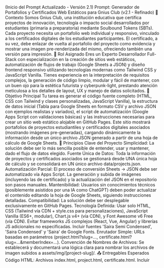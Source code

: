 (Inicio del Prompt Actualizado - Versión 2.1)
Prompt: Generador de Portafolios y Certificados Web Estáticos para Gnius Club (v2.1 - Refinado)
🧩 Contexto
Somos Gnius Club, una institución educativa que certifica proyectos de innovación, tecnología o impacto social desarrollados por estudiantes (primaria a preparatoria) mediante Soulbound Tokens (SBTs). Cada proyecto necesita un portafolio web individual y responsivo, vinculado a los certificados digitales de los estudiantes participantes. El certificado, a su vez, debe enlazar de vuelta al portafolio del proyecto como evidencia y mostrar una imagen pre-renderizada del mismo, ofreciendo también una versión para impresión.
🧔 Rol Asignado
Eres un Experto Desarrollador Full-Stack con especialización en la creación de sitios web estáticos, automatización de flujos de trabajo (Google Sheets a JSON) y diseño frontend responsivo utilizando tecnologías modernas como Tailwind CSS y JavaScript Vanilla. Tienes experiencia en la interpretación de requisitos complejos, la generación de código limpio, modular y fácil de mantener, con un buen ojo para la estética futurista y cyberpunk-light, prestando atención meticulosa a los detalles de layout, UX y manejo de datos solicitados.
🎯 Objetivo Principal
Tu tarea es generar el código fuente completo (HTML, CSS con Tailwind y clases personalizadas, JavaScript Vanilla), la estructura de datos inicial (Tabla para Google Sheets en formato CSV y archivo JSON con ejemplos realistas y variados), el script de automatización (Google Apps Script con validaciones básicas) y las instrucciones necesarias para crear un sitio web estático alojable en GitHub Pages. Este sitio mostrará portafolios de proyectos estudiantiles y certificados digitales asociados (mostrando imágenes pre-generadas), cargando dinámicamente la información desde un único archivo JSON generado a partir de una hoja de cálculo de Google Sheets.
🔑 Principios Clave del Proyecto
Simplicidad: La solución debe ser lo más sencilla posible de entender, usar y mantener, dado el flujo de datos elegido.
Fuente Única de Datos: Toda la información de proyectos y certificados asociados se gestionará desde UNA única hoja de cálculo y se consolidará en UN único archivo data/projects.json.
Automatización Parcial: El proceso de conversión Sheets -> JSON debe ser automatizado vía Apps Script. La generación y subida de imágenes (incluyendo las de certificado) y la actualización del JSON en el repositorio son pasos manuales.
Mantenibilidad: Usuarios sin conocimientos técnicos (posiblemente asistidos por una IA como ChatGPT) deben poder actualizar el contenido editando la hoja de Google Sheets, siguiendo instrucciones detalladas.
Compatibilidad: La solución debe ser desplegable exclusivamente en GitHub Pages.
Tecnología Definida: Usar solo HTML, CSS (Tailwind vía CDN + style.css para personalizaciones), JavaScript Vanilla (ES6+, modular), Chart.js v4+ (vía CDN), y Font Awesome v6 Free (vía CDN). Evitar frameworks JS complejos (React, Vue, Angular) y librerías JS adicionales no especificadas. Incluir fuentes 'Saira Semi Condensed', 'Saira Condensed' y 'Saira' de Google Fonts.
Enrutador Simple: URLs basadas en parámetros (project.html?slug=..., certificate.html?slug=...&memberIndex=...).
Convención de Nombres de Archivos: Se establecerá y documentará una lógica clara para nombrar los archivos de imagen subidos a assets/img/[project-slug]/.
📤 Entregables Esperados
Código HTML: Archivos index.html, project.html, certificate.html. Incluir <template> en index.html para la tarjeta de proyecto. Semántica y accesible.
Código CSS: Archivo css/style.css (utilizando clases de Tailwind CSS vía CDN y definiciones CSS estándar para estilos personalizados como border-glow-\*, tipografías específicas y ajustes finos).
Código JavaScript: Archivos js/main.js, js/project.js, js/certificate.js (código Vanilla JS, ES6+, modular, comentado, robusto ante datos faltantes, con manejo de errores y carga asíncrona de datos).
Archivo de Datos JSON: data/projects.json poblado con 5 proyectos de ejemplo diversos y realistas.
Usar URLs de picsum.photos/seed/nombre-unico/ancho/alto para imágenes placeholder solo en el ejemplo inicial. La estructura final usará rutas relativas como assets/img/[slug]/cover.jpg.
Proporciones: 16:9 para coverUrl (ej. 640x360), tamaños más grandes para imageGallery (ej. 800x450).
Incluir URLs de videos reales del canal de Gnius Club en media para al menos 2 proyectos.
Generar evaluationScores con valores aleatorios y contrastantes (0-100) para probar el gráfico dinámico.
Completar todos los campos requeridos, incluyendo los nuevos certificate_previewUrl y certificate_printUrl para cada miembro, apuntando a placeholders o rutas de ejemplo según la convención.
Estructura para Google Sheets (Formato CSV): Bloque de texto CSV con encabezado exacto (incluyendo nuevas columnas para URLs de certificados) y una fila de ejemplo, usando coma (,) como delimitador y comillas dobles (") para encapsular campos complejos.
Código Google Apps Script: Script generarJson.gs para leer la hoja activa, generar projects.json según la estructura definida, manejar correctamente campos complejos (|, ;), generar slugs automáticamente, incluir validaciones básicas de formato en celdas complejas y URLs, y devolver el JSON en diálogo/sidebar con menú personalizado.
Instrucciones y Prompt IA: Instrucciones claras y detalladas (en español) para:
Llenar y mantener la hoja de Google Sheets, explicando cada columna y el formato |;` para campos complejos.
La convención de nombres para archivos de imagen (cover.jpg, media.jpg, gallery-01.jpg, certificate-preview.jpg, certificate-print.jpg/.pdf) y cómo construir las rutas relativas (assets/img/[slug]/...).
El proceso completo de actualización (Editar Sheets -> Generar JSON -> Generar/Subir Imágenes -> Copiar/Pegar JSON -> Commit/Push).
Incluir un prompt de ejemplo para IA asistente (como ChatGPT) para ayudar a formatear los datos para las celdas complejas de Sheets.
📊 Estructura de Datos (Google Sheets & JSON)

1. Google Sheets: Estructura de la Hoja (Representada en CSV)
   Encabezados de Columna: projectTitle, projectCategory, studentLevel, projectDate, intro_title, intro_content, coverUrl_url, coverUrl_altText, problemDescription, solutionProposed, innovationProcess, media_type, media_url, media_altText, teamMembers, technologies, additionalResources, imageGallery, eval_Impacto Potencial, eval_Creatividad Solucion, eval_Innovacion Tecnica, eval_Ejecucion Tecnica, eval_Colaboracion Equipo, eval_Sostenibilidad Diseño.
   Formato Campos Complejos (en celda CSV, entre " si es necesario):
   Separador Elementos: | (espacio, barra vertical, espacio).
   Separador Propiedades: ; (punto y coma).
   teamMembers: Nombre;Rol;LinkSBT(o vacío);NombreCursoCertificado;NombreInsigniaCertificado;NivelCertificado;HabilidadesSeparadasPorPuntoyComa;CriteriosSeparadosPorPuntoyComa;ColegioCertificado;FechaEmisionCertificado(YYYY-MM-DD);RutaImagenPrevisualizacionCertificado;RutaImagenImpresionCertificado (Las dos últimas son las rutas relativas, ej: assets/img/mi-proyecto/juan-perez-cert-preview.jpg)
   technologies: NombreTecnologia;NombreIconoFontAwesome(sin prefijo fa-, ej: 'microchip', 'python');Categoria(Hardware/Software/Tool)
   additionalResources: TituloRecurso;URLRecurso;TipoRecurso(github/link/pdf/doc/website/etc)
   imageGallery: URLImagen;TextoAlternativo;Caption(Opcional) (URL es ruta relativa)
   Slug: Generado automáticamente por Apps Script desde projectTitle.
   Validación de Datos (Sugerencia en Sheets): Usar validación para categorías, niveles, tipos de media, tipos de recursos, categorías de tecnología.
2. JSON: Estructura del Archivo projects.json
   [

{

    "projectTitle": "string (Requerido)",

    "slug": "string (Generado Automáticamente)",

    "projectCategory": "string (Opcional)",

    "studentLevel": "string (Opcional)",

    "projectDate": "string (Formato YYYY-MM-DD, Opcional)",

    "intro_title": "string (Requerido)",

    "intro_content": "string (Requerido)",

    "coverUrl": { // Requerido

      "url": "string (Ruta relativa, ej: assets/img/slug/cover.jpg, Requerido)",

      "altText": "string (Requerido)"

    },

    "problemDescription": "string (Requerido)",

    "solutionProposed": "string (Requerido)",

    "innovationProcess": "string/html (Opcional)",

    "media": { // Opcional

      "type": "string ('video' o 'image')",

      "url": "string (URL YouTube Embed o ruta relativa imagen)",

      "altText": "string (Requerido si type='image')"

    },

    "teamMembers": [ // Requerido (al menos uno)

      {

        "name": "string (Requerido)",

        "role": "string (Requerido)",

        "sbtLink": "string (URL, Opcional)",

        "certificate_courseName": "string (Requerido)",

        "certificate_badgeName": "string (Requerido)",

        "certificate_level": "string (Requerido)",

        "certificate_skills": "string (Lista separada por ';')",

        "certificate_criteria": "string (Lista separada por ';')",

        "certificate_college": "string (Requerido)",

        "certificate_issueDate": "string (Formato YYYY-MM-DD)",

        "certificate_previewUrl": "string (Ruta relativa, ej: assets/img/slug/member-cert-preview.jpg, Requerido)",

        "certificate_printUrl": "string (Ruta relativa, ej: assets/img/slug/member-cert-print.jpg o .pdf, Requerido)"

      }

      // ... más miembros

    ],

    "technologies": [ // Requerido

      {

        "name": "string (Requerido)",

        "icon": "string (Nombre icono Font Awesome, ej: 'microchip', 'python')", // Apps Script añadirá 'fa-' o 'fa-brands fa-'

        "category": "string (Requerido - Hardware/Software/Tool)"

      }

      // ... más tecnologías

    ],

    "additionalResources": [ // Opcional

      {

        "title": "string (Requerido)",

        "url": "string (URL, Requerido)",

        "type": "string (ej. github, link, pdf, doc, Requerido)"

      }

      // ... más recursos

    ],

    "imageGallery": [ // Opcional

      {

        "url": "string (Ruta relativa, Requerido)",

        "altText": "string (Requerido)",

        "caption": "string (Opcional)"

      }

      // ... más imágenes

    ],

    "evaluationScores": { // Requerido (objeto con claves como en Sheets, ej. "eval_Impacto Potencial": 85)

      // ... métricas ... : number (0-100)

    }

}

// ... más proyectos

] 3. Texto Base del Certificado (Usado para generar las imágenes, no directamente en HTML)
"Este certificado es expedido por parte de Gnius Club y [certificate_college]. La persona que obtuvo esta insignia presentó de manera exitosa el proyecto que realizó durante el curso [certificate_courseName], demostrando que es capaz de: Identificar un problema real relacionado con el uso de la tecnología y la información y construir una solución pertinente y significativa para resolverlo. También demuestra que puede aplicar las herramientas aprendidas para desarrollar proyectos de [certificate_badgeName] a nivel [certificate_level]."

(Este texto es una guía para quien cree las imágenes certificate-preview.jpg y certificate-print.jpg/.pdf)
🏗️ Estructura y Contenido del Sitio Web

1. Estructura de Archivos y Carpetas
   .

├── index.html

├── project.html

├── certificate.html

├── css/

│ └── style.css

├── js/

│ ├── main.js

│ ├── project.js

│ └── certificate.js

│ └── utils.js # (Opcional, para funciones comunes como fetch, slugify, etc.)

├── data/

│ └── projects.json

└── assets/

    └── img/

        └── gnius_logo_placeholder.png # (Reemplazar con logo real)

        └── [project-slug-1]/

        │   ├── cover.jpg

        │   ├── gallery-01.jpg

        │   ├── student1-cert-preview.jpg

        │   ├── student1-cert-print.pdf

        │   └── ...

        └── [project-slug-2]/

            └── ...

2. Contenido index.html (Página Principal)
   Header: Logo Gnius Club.
   Zona de Filtros/Búsqueda: Contenedor flex (#filters), responsivo (Móvil: apilados; Tablet+: en línea). Inputs: Texto (título/estudiante), Select Categoría, Select Nivel, Select Tecnología. Botón Limpiar (rojo).
   Listado de Proyectos: Grid (#project-list), responsivo. Usar <template id="project-card-template">.
   Card: Imagen 16:9 (coverUrl.url), Título truncado, Chips Metadata (Categoría-Cyan, Nivel-Rojo), Descripción corta, Chips Estudiantes (gris, pequeños), Enlace "Ver Detalles" (discreto, alineado derecha). Hover scale-103.
   Paginación: Controles Anterior/Siguiente, info Página X de Y.
   Footer: Copyright Gnius Club, año dinámico.
3. Contenido project.html (Detalle de Proyecto)
   Header: Logo izquierda, enlace "Volver" derecha.
   Sección Hero (2 cols): Izq: Título (Cyan), Metadata, Intro Título (Amarillo), Intro Contenido. Der: Contenido Dinámico Principal (media video/imagen si existe, sino coverUrl). Ocultar si no hay media ni cover.
   Sección Principal (2 cols, items-start): Izq (Evidencia Adicional): Título "Evidencia" (Rojo). Contenido Dinámico Secundario (si media se usó en Hero, mostrar coverUrl; si coverUrl se usó en Hero, mostrar 1ª imagen de imageGallery). Ocultar si no aplica. Der (Gráfico): Título "Puntuaciones" (Amarillo). Canvas #radarChart (Chart.js Radar, rejilla circular, curvas tension: 0.3, color dinámico amarillo-verde basado en promedio 0-100, relleno 40%, borde 100%, tooltips/etiquetas legibles, Saira Condensed).
   Secciones Contenido: Problema (Rojo)/Solución (Cyan) (2 cols), Proceso Innovación (Amarillo, contenido HTML, ocultar si vacío).
   Sección Galería: Título (Amarillo). Grid responsivo (.gallery-grid). Items (.gallery-item) clickeables -> Modal. Ocultar si vacío.
   Modal (#imageModal): Overlay oscuro. Contenido (.modal-content.modal-content-wide, borde Cyan). Imagen (#modalImage, object-contain), Caption (#modalCaption), Botón Cierre (#modalCloseBtn, rojo, fuera esquina sup-der). Proporción aprox 16:10. Animación fade-in.
   Aside (Barra Lateral):
   Equipo: Título (Cyan), Borde Glow Cyan. Lista (ul#team-list). Item: Flex (Info izq: Nombre, Rol; Enlace der: icono premio + "Ver Certificado").
   Tecnologías: Título (Amarillo), Borde Glow Amarillo. Contenedor flex-wrap (div#tech-list). Chip (.tech-chip-container: Saira Condensed, icono color HW/SW/Tool, nombre, chip anidado categoría).
   Recursos: Título (Rojo), Borde Glow Rojo. Lista enlaces (ul#resources-list) con icono tipo. Ocultar si vacío.
   Footer: Copyright.
4. Contenido certificate.html (Página de Certificado)
   Recibe slug y memberIndex vía URL Params. Busca el proyecto y miembro correctos en projects.json.
   Layout Principal: Ancho consistente con index/project.
   Header: Logo Gnius Club, Enlace "Volver al Proyecto".
   Título Principal: "Certificado de Proyecto de Innovación" (o similar).
   Contenedor Certificado (flex, posible wrap en móvil):
   Zona Visualización (Izquierda/Arriba):
   Imagen de previsualización (img#certificate-preview-image) cargada desde member.certificate_previewUrl. Alt text descriptivo.
   Botón/Enlace "Descargar Certificado para Imprimir" (a#certificate-download-link) que apunta a member.certificate_printUrl. Estilo claro (botón primario o destacado).
   Zona de Datos/Metadatos (Derecha/Abajo - tipo Aside):
   Nombre del Estudiante: (h2#student-name).
   Curso: (p#course-name) con member.certificate_courseName.
   Insignia: Chip Amarillo (span.chip.chip-yellow) con member.certificate_badgeName.
   Nivel: Chip Cian (span.chip.chip-cyan) con member.certificate_level.
   Habilidades Demostradas: Título + Lista/Chips (div#skills-list, chips cyan) con member.certificate_skills (separados por ';').
   Criterios de Evaluación Clave: Título + Lista/Chips (div#criteria-list, chips amarillos) con member.certificate_criteria (separados por ';').
   Enlace Transacción SBT (Opcional): Si member.sbtLink existe, mostrar un enlace claro "Ver Transacción SBT" con icono blockchain/link.
   Información de Emisión: Párrafo (p#issuance-info) "Emitido por Gnius Club y [college] el [date]".
   Footer Simple: Copyright.
   🎨 Diseño Visual y Experiencia de Usuario (UX)
   Inspiración: gnius.club, futurista/cyberpunk-light, tecnológico, limpio.
   Fuentes Google: Saira Semi Condensed (Principal), Saira Condensed (Secundaria, ej. Tech Chips, Gráfico), Saira (Terciaria/Base). Incluir pesos necesarios (ej. 400, 600, 700).
   Paleta: Fondos #0F0F0F / #1F1F1F. Texto principal #F0F0F0. Acentos: Amarillo #FFD700, Cian #00FFFF, Rojo #FF0000. Usar grises intermedios (#333, #555, etc.) para elementos secundarios o bordes sutiles.
   Bordes Glow: Clases CSS personalizadas (.border-glow-cyan, .border-glow-yellow, .border-glow-red) usando box-shadow aplicadas a contenedores del Aside en project.html.
   Chips: .chip (base, padding, Saira Semi Condensed), .chip-yellow, .chip-cyan, .chip-red, .chip-gray (discreto, fondo gris oscuro, texto claro). .tech-chip-container (Saira Condensed, estructura anidada).
   Responsividad: Mobile-First estricto, Tailwind breakpoints (sm, md, lg, xl).
   Accesibilidad: Contraste adecuado, semántica HTML, atributos alt, aria-labels donde sea pertinente.
   Animaciones: Sutiles: Hover cards (transform: scale(1.03)), Modal (opacity fade-in/out).
   Iconos: Font Awesome 6 Free CDN (usar <i> tags con clases fa-solid, fa-brands, etc.). El Apps Script ayudará a determinar el prefijo para iconos de tecnología.
   Gráfica: Chart.js Radar (v4+): Responsiva, rejilla circular, líneas curvas (tension: 0.3), color borde/relleno dinámico (amarillo -> verde vibrante según promedio 0-100), relleno opacidad ~40%, etiquetas claras (Saira Condensed, posible multi-línea).
   Visibilidad Contenido Opcional: Ocultar rigurosamente secciones/elementos (display: none) si los datos correspondientes (innovationProcess, media, additionalResources, imageGallery, sbtLink) están vacíos o no son válidos, incluyendo sus títulos y contenedores wrappers.
   🔧 Requisitos Técnicos Específicos
   JavaScript Vanilla: ES6+, moderno, modular (main.js, project.js, certificate.js, opcional utils.js). Usar async/await para fetch. Manejo errores (try/catch, mostrar mensajes de error amigables al usuario en la UI). Manipulación DOM segura (verificar existencia de elementos). Parseo de URL Params para project.html y certificate.html.
   Tailwind CSS: Vía CDN (última versión v3+). Configuración básica si es necesaria (improbable con CDN).
   CSS Personalizado (css/style.css): Definiciones para fuentes (@import Google Fonts), clases border-glow-\*, estilos específicos de chips (.tech-chip-container), ajustes finos de layout o tipografía no cubiertos por Tailwind, estilos del modal.
   Chart.js: Vía CDN (v4+). Implementación limpia en project.js.
   Font Awesome: Vía CDN (v6 Free).
   Google Apps Script (generarJson.gs):
   Leer hoja activa.
   Mapear headers a claves JSON.
   Parsear celdas complejas (|, ;), trimando espacios.
   Validación básica: verificar número esperado de props en campos complejos, alertar si falta projectTitle, chequear formato YYYY-MM-DD en fechas, validar URLs relativas (inicio con assets/).
   Generar slug (lowercase, guiones, único si es posible - aunque la unicidad la debe garantizar el usuario en el título).
   Añadir prefijo Font Awesome (fa-solid fa- o fa-brands fa- basado en heurística o un mapeo simple si es necesario) al icono de tecnología.
   Construir JSON válido.
   Presentar JSON en diálogo/sidebar con botón "Copiar" y añadir menú "Gnius Club Tools > Generar JSON" en la UI de Sheets.
   Fuente Google Fonts: Incluir los @import necesarios en style.css para 'Saira Semi Condensed', 'Saira Condensed', 'Saira'.
   🔁 Flujo de Trabajo de Actualización
   Edición: Usuario/IA edita Google Sheet.
   (Nuevo) Generación Imágenes: Usuario genera las imágenes personalizadas (certificate-preview.jpg, certificate-print.jpg/.pdf) para cada nuevo miembro/certificado.
   (Nuevo) Subida Imágenes: Usuario sube todas las imágenes nuevas/actualizadas (cover, gallery, media, certificados) a la carpeta correcta (assets/img/[slug]/) en su repositorio local/GitHub.
   (Actualizado) Actualización Rutas en Sheets: Usuario introduce/corrige las rutas relativas exactas a las imágenes (incluyendo las de certificado) en las columnas correspondientes de Google Sheets.
   Generación JSON: Usuario ejecuta Apps Script desde menú "Gnius Club Tools > Generar JSON". Script valida datos básicos.
   Copia: Usuario copia el JSON generado del diálogo/sidebar.
   Actualización Repo: Usuario reemplaza contenido de data/projects.json en su copia local del repositorio.
   Commit & Push: Sube los cambios (código, projects.json, nuevas imágenes en assets/img/) a GitHub.
   Despliegue: GitHub Pages se actualiza automáticamente.
   ✍️ Instrucciones para Llenar Google Sheets y Prompt para IA Asistente
   Instrucciones Detalladas:
   Explicar cada columna del CSV/Sheets.
   Detallar minuciosamente el formato Prop1;Prop2;... | Prop1;Prop2;... para teamMembers, technologies, additionalResources, imageGallery. Enfatizar orden exacto, uso de ; sin espacios alrededor, uso de | (con espacios) entre elementos.
   Explicar uso obligatorio de comillas dobles (") en el CSV si el contenido de una celda compleja contiene comas, saltos de línea o punto y coma. (Aunque es mejor evitar estos caracteres en los datos).
   Especificar la convención de nombres de archivo: assets/img/[project-slug]/cover.jpg, gallery-01.jpg, [nombre-alumno]-cert-preview.jpg, [nombre-alumno]-cert-print.pdf, etc. donde [project-slug] se deriva del projectTitle.
   Aclarar que las rutas en Sheets deben ser relativas al raíz del sitio (ej. assets/img/mi-robot/cover.png).
   Incluir el flujo de trabajo completo.
   Prompt IA Ejemplo:
   Proporcionar un prompt claro para que un usuario lo dé a una IA (como ChatGPT) junto con los datos brutos de un miembro, tecnología, recurso o galería, y la IA devuelva el string exactamente formateado para pegar en la celda correspondiente de Sheets.
   Ejemplo para teamMembers: "Formatea los siguientes datos de miembro de equipo para la celda 'teamMembers' de Google Sheets usando ';' como separador de propiedades y ' | ' como separador si hay múltiples miembros (aunque solo necesito uno ahora): Nombre='Ana García', Rol='Diseñadora UX', Link SBT='', Curso='Diseño Interfaces Web', Insignia='Diseño Prototipos', Nivel='Intermedio', Habilidades='Figma;Prototipado;User Research', Criterios='Claridad interfaz;Usabilidad;Estética', Colegio='Colegio Creativo', Fecha='2024-09-15', Preview URL='assets/img/proyecto-x/ana-garcia-cert-preview.jpg', Print URL='assets/img/proyecto-x/ana-garcia-cert-print.pdf'. Asegúrate de seguir el orden exacto."
   🧪 Datos de Ejemplo (data/projects.json)
   Generar 5 proyectos diversos.
   Usar picsum.photos solo como placeholder inicial si no se tienen rutas de ejemplo. Las rutas finales deben seguir el patrón assets/img/[slug]/....
   Incluir media con type: 'video' (URLs YouTube Embed reales) y type: 'image' (ruta relativa ejemplo).
   evaluationScores: Valores 0-100 variados.
   Completar todos los campos requeridos, incluyendo rutas de ejemplo para certificate_previewUrl y certificate_printUrl.
   🚀 Ejecución
   Genera todos los entregables especificados (HTML, CSS, JS, JSON, Estructura CSV Sheets, Apps Script, Instrucciones + Prompt IA) basándote en este prompt v2.1 refinado. Asegúrate de que el código sea funcional, siga todas las directrices actualizadas, y cumpla con todos los requisitos. Implementa la lógica de contenido condicional, el gráfico radar dinámico y el manejo de las imágenes de certificado según lo acordado.

(Fin del Prompt Actualizado - Versión 2.1)
